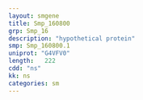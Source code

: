```yaml
---
layout: smgene
title: Smp_160800
grp: Smp_16
description: "hypothetical protein"
smp: Smp_160800.1
uniprot: "G4VFV0"
length:   222
cdd: "ns"
kk: ns
categories: sm
---
```

